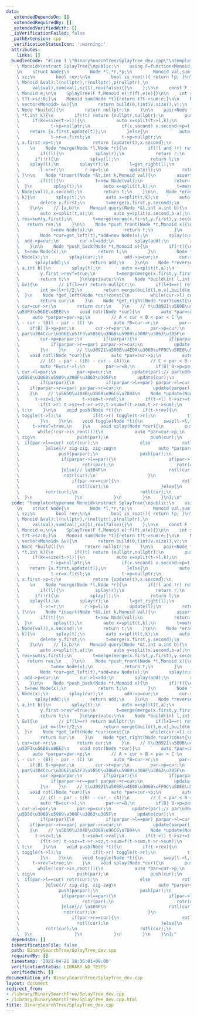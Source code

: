 ```yaml
---
data:
  _extendedDependsOn: []
  _extendedRequiredBy: []
  _extendedVerifiedWith: []
  _isVerificationFailed: false
  _pathExtension: cpp
  _verificationStatusIcon: ':warning:'
  attributes:
    links: []
  bundledCode: "#line 1 \"BinarySearchTree/SplayTree_dev.cpp\"\ntemplate<typename\
    \ Monoid>\nstruct SplayTree{\npublic:\n    using F=function<Monoid(Monoid,Monoid)>;\n\
    \n    struct Node{\n        Node *l,*r,*p;\n        Monoid val,sum;\n        int\
    \ sz;\n        bool rev;\n\n        bool is_root(){ return !p; }\n\n        Node(const\
    \ Monoid &val):l(nullptr),r(nullptr),p(nullptr),\n                           \
    \     val(val),sum(val),sz(1),rev(false){}\n    };\n\n    const F f;\n    const\
    \ Monoid e;\n\n    SplayTree(F f,Monoid e):f(f),e(e){}\n\n    int size(Node *t){return\
    \ t?t->sz:0;}\n    Monoid sum(Node *t){return t?t->sum:e;}\n\n    Node *build(const\
    \ vector<Monoid> &v){\n        return build(0,(int)v.size(),v);\n    }\n\n   \
    \ Node *build(){\n        return nullptr;\n    }\n\n    pair<Node *,Node *> split(Node\
    \ *t,int k){\n        if(!t) return {nullptr,nullptr};\n        push(t);\n   \
    \     if(k<=size(t->l)){\n            auto x=split(t->l,k);\n            t->l=x.second;\n\
    \            t->p=nullptr;\n            if(x.second) x.second->p=t;\n        \
    \    return {x.first,update(t)};\n        }else{\n            auto x=split(t->r,k-size(t->l)-1);\n\
    \            t->r=x.first;\n            t->p=nullptr;\n            if(x.first)\
    \ x.first->p=t;\n            return {update(t),x.second};\n        }\n    }\n\
    \    \n    Node *merge(Node *l,Node *r){\n        if(!l and !r) return nullptr;\n\
    \        if(!l){\n            splay(r);\n            return r;\n        }\n  \
    \      if(!r){\n            splay(l);\n            return l;\n        }\n    \
    \    splay(l);\n        splay(r);\n        l=get_right(l);\n        splay(l);\n\
    \        l->r=r;\n        r->p=l;\n        update(l);\n        return l;\n   \
    \ }\n\n    Node *insert(Node *&t,int k,Monoid val){\n        assert(k<=size(t));\n\
    \        if(!t){\n            t=new Node(val);\n            return t;\n      \
    \  }\n        splay(t);\n        auto x=split(t,k);\n        t=merge(merge(x.first,new\
    \ Node(val)),x.second);\n        return t;\n    }\n\n    Node *erase(Node *&t,int\
    \ k){\n        splay(t);\n        auto x=split(t,k);\n        auto y=split(x.second,1);\n\
    \        delete y.first;\n        t=merge(x.first,y.second);\n        return t;\n\
    \    }\n\n    // [a,b)\n    Monoid query(Node *&t,int a,int b){\n        splay(t);\n\
    \        auto x=split(t,a);\n        auto y=split(x.second,b-a);\n        auto\
    \ res=sum(y.first);\n        t=merge(merge(x.first,y.first),y.second);\n     \
    \   return res;\n    }\n\n    Node *push_front(Node *t,Monoid x){\n        if(!t){\n\
    \            t=new Node(x);\n            return t;\n        }\n        splay(t);\n\
    \        Node *cur=get_left(t),*add=new Node(x);\n        splay(cur);\n      \
    \  add->p=cur;\n        cur->l=add;\n        splay(add);\n        return add;\n\
    \    }\n\n    Node *push_back(Node *t,Monoid x){\n        if(!t){\n          \
    \  t=new Node(x);\n            return t;\n        }\n        Node *cur=get_right(t),*add=new\
    \ Node(x);\n        splay(cur);\n        add->p=cur;\n        cur->r=add;\n  \
    \      splay(add);\n        return add;\n    }\n\n    Node *reverse(Node *t,int\
    \ a,int b){\n        splay(t);\n        auto x=split(t,a);\n        auto y=split(x.second,b-a);\n\
    \        y.first->rev^=true;\n        t=merge(merge(x.first,y.first),y.second);\n\
    \        return t;\n    }\n\nprivate:\n\n    Node *build(int l,int r,const vector<Monoid>\
    \ &v){\n        // if(l>=r) return nullptr;\n        if(l+1==r) return new Node(v[l]);\n\
    \        int m=(l+r)/2;\n        return merge(build(l,m,v),build(m,r,v));\n  \
    \  }\n    Node *get_left(Node *cur)const{\n        while(cur->l) cur=cur->l;\n\
    \        return cur;\n    }\n    Node *get_right(Node *cur)const{\n        while(cur->r)\
    \ cur=cur->r;\n        return cur;\n    }\n    // t\u30921\u500B\u4E0A\u306B\uFF0C\
    \u53F3\u56DE\u8EE2\n    void rotr(Node *cur){\n        auto *par=cur->p;\n   \
    \     auto *parpar=par->p;\n        // A < cur < B < par < C \n        // ((A)\
    \ - cur - (B)) - par - (C) \n        auto *B=cur->r;\n        par->l=B;\n    \
    \    if(B) B->p=par;\n        cur->r=par;\n        par->p=cur;\n        update(par);//\
    \ par\u304Ccur\u306E\u53F3\u5B50\u306B\u5909\u308F\u3063\u305F\n        update(cur);\n\
    \        cur->p=parpar;\n        if(parpar){\n            if(parpar->l==par) parpar->l=cur;\n\
    \            if(parpar->r==par) parpar->r=cur;\n            update(parpar);\n\
    \        }\n    }\n    // t\u30921\u500B\u4E0A\u306B\uFF0C\u5DE6\u56DE\u8EE2\n\
    \    void rotl(Node *cur){\n        auto *par=cur->p;\n        auto *parpar=par->p;\n\
    \        // (C) - par - ((B) - cur - (A))\n        // C < par < B < cur < A\n\
    \        auto *B=cur->l;\n        par->r=B;\n        if(B) B->p=par;\n       \
    \ cur->l=par;\n        par->p=cur;\n        update(par);// par\u304Ccur\u306E\u53F3\
    \u5B50\u306B\u5909\u308F\u3063\u305F\n        update(cur);\n        cur->p=parpar;\n\
    \        if(parpar){\n            if(parpar->l==par) parpar->l=cur;\n        \
    \    if(parpar->r==par) parpar->r=cur;\n            update(parpar);\n        }\n\
    \    }\n    // \u5B50\u304B\u3089\u96C6\u7D04\n    Node *update(Node *t){\n  \
    \      t->sz=1;\n        t->sum=t->val;\n        if(t->l) t->sz+=t->l->sz,t->sum=f(t->l->sum,t->sum);\n\
    \        if(t->r) t->sz+=t->r->sz,t->sum=f(t->sum,t->r->sum);\n        return\
    \ t;\n    }\n\n    void push(Node *t){\n        if(t->rev){\n            if(t->l)\
    \ toggle(t->l);\n            if(t->r) toggle(t->r);\n            t->rev=false;\n\
    \        }\n    }\n\n    void toggle(Node *t){\n        swap(t->l,t->r);\n   \
    \     t->rev^=true;\n    }\n    void splay(Node *cur){\n        push(cur);\n \
    \       while(!cur->is_root()){\n            auto *par=cur->p;\n            if(par->is_root()){//\
    \ zig\n                push(par);\n                push(cur);\n              \
    \  if(par->l==cur) rotr(cur);\n                else            rotl(cur);\n  \
    \          }else{// zig-zig, zig-zag\n                auto *parpar=par->p;\n \
    \               push(parpar);\n                push(par);\n                push(cur);\n\
    \                if(parpar->l==par){\n                    if(par->l==cur){// /\n\
    \                        rotr(par);\n                        rotr(cur);\n    \
    \                }else{// \u304F\n                        rotl(cur);\n       \
    \                 rotr(cur);\n                    }\n                }else{\n\
    \                    if(par->r==cur){\n                        rotl(par);\n  \
    \                      rotl(cur);\n                    }else{\n              \
    \          rotr(cur);\n                        rotl(cur);\n                  \
    \  }\n                }\n            }\n        }\n    }\n};\n"
  code: "template<typename Monoid>\nstruct SplayTree{\npublic:\n    using F=function<Monoid(Monoid,Monoid)>;\n\
    \n    struct Node{\n        Node *l,*r,*p;\n        Monoid val,sum;\n        int\
    \ sz;\n        bool rev;\n\n        bool is_root(){ return !p; }\n\n        Node(const\
    \ Monoid &val):l(nullptr),r(nullptr),p(nullptr),\n                           \
    \     val(val),sum(val),sz(1),rev(false){}\n    };\n\n    const F f;\n    const\
    \ Monoid e;\n\n    SplayTree(F f,Monoid e):f(f),e(e){}\n\n    int size(Node *t){return\
    \ t?t->sz:0;}\n    Monoid sum(Node *t){return t?t->sum:e;}\n\n    Node *build(const\
    \ vector<Monoid> &v){\n        return build(0,(int)v.size(),v);\n    }\n\n   \
    \ Node *build(){\n        return nullptr;\n    }\n\n    pair<Node *,Node *> split(Node\
    \ *t,int k){\n        if(!t) return {nullptr,nullptr};\n        push(t);\n   \
    \     if(k<=size(t->l)){\n            auto x=split(t->l,k);\n            t->l=x.second;\n\
    \            t->p=nullptr;\n            if(x.second) x.second->p=t;\n        \
    \    return {x.first,update(t)};\n        }else{\n            auto x=split(t->r,k-size(t->l)-1);\n\
    \            t->r=x.first;\n            t->p=nullptr;\n            if(x.first)\
    \ x.first->p=t;\n            return {update(t),x.second};\n        }\n    }\n\
    \    \n    Node *merge(Node *l,Node *r){\n        if(!l and !r) return nullptr;\n\
    \        if(!l){\n            splay(r);\n            return r;\n        }\n  \
    \      if(!r){\n            splay(l);\n            return l;\n        }\n    \
    \    splay(l);\n        splay(r);\n        l=get_right(l);\n        splay(l);\n\
    \        l->r=r;\n        r->p=l;\n        update(l);\n        return l;\n   \
    \ }\n\n    Node *insert(Node *&t,int k,Monoid val){\n        assert(k<=size(t));\n\
    \        if(!t){\n            t=new Node(val);\n            return t;\n      \
    \  }\n        splay(t);\n        auto x=split(t,k);\n        t=merge(merge(x.first,new\
    \ Node(val)),x.second);\n        return t;\n    }\n\n    Node *erase(Node *&t,int\
    \ k){\n        splay(t);\n        auto x=split(t,k);\n        auto y=split(x.second,1);\n\
    \        delete y.first;\n        t=merge(x.first,y.second);\n        return t;\n\
    \    }\n\n    // [a,b)\n    Monoid query(Node *&t,int a,int b){\n        splay(t);\n\
    \        auto x=split(t,a);\n        auto y=split(x.second,b-a);\n        auto\
    \ res=sum(y.first);\n        t=merge(merge(x.first,y.first),y.second);\n     \
    \   return res;\n    }\n\n    Node *push_front(Node *t,Monoid x){\n        if(!t){\n\
    \            t=new Node(x);\n            return t;\n        }\n        splay(t);\n\
    \        Node *cur=get_left(t),*add=new Node(x);\n        splay(cur);\n      \
    \  add->p=cur;\n        cur->l=add;\n        splay(add);\n        return add;\n\
    \    }\n\n    Node *push_back(Node *t,Monoid x){\n        if(!t){\n          \
    \  t=new Node(x);\n            return t;\n        }\n        Node *cur=get_right(t),*add=new\
    \ Node(x);\n        splay(cur);\n        add->p=cur;\n        cur->r=add;\n  \
    \      splay(add);\n        return add;\n    }\n\n    Node *reverse(Node *t,int\
    \ a,int b){\n        splay(t);\n        auto x=split(t,a);\n        auto y=split(x.second,b-a);\n\
    \        y.first->rev^=true;\n        t=merge(merge(x.first,y.first),y.second);\n\
    \        return t;\n    }\n\nprivate:\n\n    Node *build(int l,int r,const vector<Monoid>\
    \ &v){\n        // if(l>=r) return nullptr;\n        if(l+1==r) return new Node(v[l]);\n\
    \        int m=(l+r)/2;\n        return merge(build(l,m,v),build(m,r,v));\n  \
    \  }\n    Node *get_left(Node *cur)const{\n        while(cur->l) cur=cur->l;\n\
    \        return cur;\n    }\n    Node *get_right(Node *cur)const{\n        while(cur->r)\
    \ cur=cur->r;\n        return cur;\n    }\n    // t\u30921\u500B\u4E0A\u306B\uFF0C\
    \u53F3\u56DE\u8EE2\n    void rotr(Node *cur){\n        auto *par=cur->p;\n   \
    \     auto *parpar=par->p;\n        // A < cur < B < par < C \n        // ((A)\
    \ - cur - (B)) - par - (C) \n        auto *B=cur->r;\n        par->l=B;\n    \
    \    if(B) B->p=par;\n        cur->r=par;\n        par->p=cur;\n        update(par);//\
    \ par\u304Ccur\u306E\u53F3\u5B50\u306B\u5909\u308F\u3063\u305F\n        update(cur);\n\
    \        cur->p=parpar;\n        if(parpar){\n            if(parpar->l==par) parpar->l=cur;\n\
    \            if(parpar->r==par) parpar->r=cur;\n            update(parpar);\n\
    \        }\n    }\n    // t\u30921\u500B\u4E0A\u306B\uFF0C\u5DE6\u56DE\u8EE2\n\
    \    void rotl(Node *cur){\n        auto *par=cur->p;\n        auto *parpar=par->p;\n\
    \        // (C) - par - ((B) - cur - (A))\n        // C < par < B < cur < A\n\
    \        auto *B=cur->l;\n        par->r=B;\n        if(B) B->p=par;\n       \
    \ cur->l=par;\n        par->p=cur;\n        update(par);// par\u304Ccur\u306E\u53F3\
    \u5B50\u306B\u5909\u308F\u3063\u305F\n        update(cur);\n        cur->p=parpar;\n\
    \        if(parpar){\n            if(parpar->l==par) parpar->l=cur;\n        \
    \    if(parpar->r==par) parpar->r=cur;\n            update(parpar);\n        }\n\
    \    }\n    // \u5B50\u304B\u3089\u96C6\u7D04\n    Node *update(Node *t){\n  \
    \      t->sz=1;\n        t->sum=t->val;\n        if(t->l) t->sz+=t->l->sz,t->sum=f(t->l->sum,t->sum);\n\
    \        if(t->r) t->sz+=t->r->sz,t->sum=f(t->sum,t->r->sum);\n        return\
    \ t;\n    }\n\n    void push(Node *t){\n        if(t->rev){\n            if(t->l)\
    \ toggle(t->l);\n            if(t->r) toggle(t->r);\n            t->rev=false;\n\
    \        }\n    }\n\n    void toggle(Node *t){\n        swap(t->l,t->r);\n   \
    \     t->rev^=true;\n    }\n    void splay(Node *cur){\n        push(cur);\n \
    \       while(!cur->is_root()){\n            auto *par=cur->p;\n            if(par->is_root()){//\
    \ zig\n                push(par);\n                push(cur);\n              \
    \  if(par->l==cur) rotr(cur);\n                else            rotl(cur);\n  \
    \          }else{// zig-zig, zig-zag\n                auto *parpar=par->p;\n \
    \               push(parpar);\n                push(par);\n                push(cur);\n\
    \                if(parpar->l==par){\n                    if(par->l==cur){// /\n\
    \                        rotr(par);\n                        rotr(cur);\n    \
    \                }else{// \u304F\n                        rotl(cur);\n       \
    \                 rotr(cur);\n                    }\n                }else{\n\
    \                    if(par->r==cur){\n                        rotl(par);\n  \
    \                      rotl(cur);\n                    }else{\n              \
    \          rotr(cur);\n                        rotl(cur);\n                  \
    \  }\n                }\n            }\n        }\n    }\n};"
  dependsOn: []
  isVerificationFile: false
  path: BinarySearchTree/SplayTree_dev.cpp
  requiredBy: []
  timestamp: '2021-04-21 18:36:01+09:00'
  verificationStatus: LIBRARY_NO_TESTS
  verifiedWith: []
documentation_of: BinarySearchTree/SplayTree_dev.cpp
layout: document
redirect_from:
- /library/BinarySearchTree/SplayTree_dev.cpp
- /library/BinarySearchTree/SplayTree_dev.cpp.html
title: BinarySearchTree/SplayTree_dev.cpp
---
```

